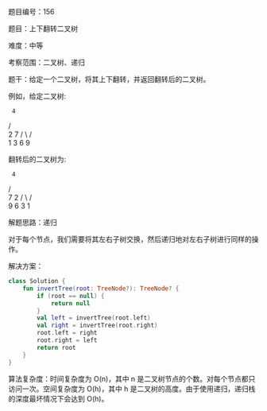 题目编号：156

题目：上下翻转二叉树

难度：中等

考察范围：二叉树、递归

题干：给定一个二叉树，将其上下翻转，并返回翻转后的二叉树。

例如，给定二叉树:

     4
   /   \
  2     7
 / \   / \
1   3 6   9

翻转后的二叉树为:

     4
   /   \
  7     2
 / \   / \
9   6 3   1

解题思路：递归

对于每个节点，我们需要将其左右子树交换，然后递归地对左右子树进行同样的操作。

解决方案：

```kotlin
class Solution {
    fun invertTree(root: TreeNode?): TreeNode? {
        if (root == null) {
            return null
        }
        val left = invertTree(root.left)
        val right = invertTree(root.right)
        root.left = right
        root.right = left
        return root
    }
}
```

算法复杂度：时间复杂度为 O(n)，其中 n 是二叉树节点的个数。对每个节点都只访问一次。空间复杂度为 O(h)，其中 h 是二叉树的高度。由于使用递归，递归栈的深度最坏情况下会达到 O(h)。